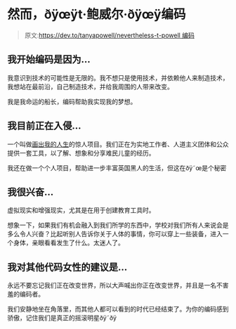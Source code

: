 # 然而，ðÿœÿt·鲍威尔·ðÿœÿ编码

> 原文:[https://dev.to/tanyapowell/nevertheless-t-powell 编码](https://dev.to/tanyapowell/nevertheless-t-powell--coded)

## [](#i-began-coding-because)我开始编码是因为...

我意识到技术的可能性是无限的。我不想只是使用技术，并依赖他人来制造技术，我想站在最前沿，自己制造技术，并给我周围的人带来改变。

我是我命运的船长，编码帮助我实现我的梦想。

## [](#im-currently-hacking-on)我目前正在入侵...

一个叫做[画出我的人生](https://github.com/empowerhack/DrawMyLife-service)的惊人项目。我们正在为实地工作者、人道主义团体和公众提供一套工具，以了解、想象和分享难民儿童的经历。

我还在做一个个人项目，帮助进一步丰富英国黑人的生活，但这在ðÿ˜œ是个秘密

## [](#im-excited-about)我很兴奋...

虚拟现实和增强现实，尤其是在用于创建教育工具时。

想象一下，如果我们有机会融入到我们所学的东西中，学校对我们所有人来说会是多么令人兴奋？比起听别人告诉你关于人体的事情，你可以穿上一些装备，进入一个身体，亲眼看看发生了什么。太迷人了。

## [](#my-advice-for-other-women-who-code-is)我对其他代码女性的建议是...

永远不要忘记我们正在改变世界，所以大声喊出你正在改变世界，并且是一名不害羞的编码者。

我们安静地坐在角落里，而其他人都可以看到的时代已经结束了。为你的编码感到骄傲，记住我们是真正的摇滚明星ðÿ˜ðÿ